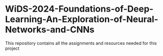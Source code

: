 # WiDS-2024-Foundations-of-Deep-Learning-An-Exploration-of-Neural-Networks-and-CNNs
This repository contains all the assignments and resources needed for this project
